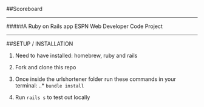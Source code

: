 ##Scoreboard

---

#####A Ruby on Rails app ESPN Web Developer Code Project

---

##SETUP / INSTALLATION

1. Need to have installed: homebrew, ruby and rails

2. Fork and clone this repo

3. Once inside the urlshortener folder run these commands in your terminal:
..* `bundle install`

4. Run `rails s` to test out locally